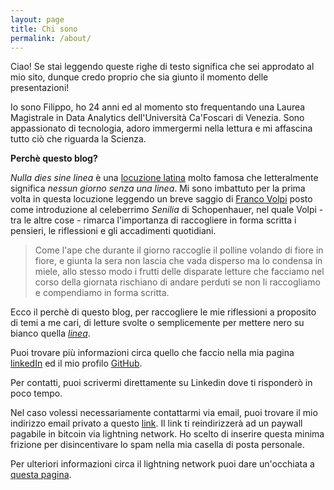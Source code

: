 ```yaml
---
layout: page
title: Chi sono
permalink: /about/
---
```


Ciao! Se stai leggendo queste righe di testo significa che sei approdato al mio sito, dunque credo proprio che sia giunto il momento delle presentazioni! 

Io sono Filippo, ho 24 anni ed al momento sto frequentando una Laurea Magistrale in Data Analytics dell'Università Ca'Foscari di Venezia. Sono appassionato di tecnologia, adoro immergermi nella lettura e mi affascina tutto ciò che riguarda la Scienza. 

**Perchè questo blog?**

*Nulla dies sine linea* è una [locuzione latina](https://it.wikipedia.org/wiki/Nulla_dies_sine_linea) molto famosa che letteralmente significa *nessun giorno senza una linea*. Mi sono imbattuto per la prima volta in questa locuzione leggendo un breve saggio di [Franco Volpi](https://it.wikipedia.org/wiki/Franco_Volpi_(filosofo)) posto come introduzione al celeberrimo *Senilia* di Schopenhauer, nel quale Volpi - tra le altre cose - rimarca l'importanza di raccogliere in forma scritta i pensieri, le riflessioni e gli accadimenti quotidiani. 

> Come l'ape che durante il giorno raccoglie il polline volando di fiore in fiore, e giunta la sera non lascia che vada disperso ma lo condensa in miele, allo stesso modo i frutti delle disparate letture che facciamo nel corso della giornata rischiano di andare perduti se non li raccogliamo e compendiamo in forma scritta.

Ecco il perchè di questo blog, per raccogliere le mie riflessioni a proposito di temi a me cari, di letture svolte o semplicemente per mettere nero su bianco quella [*linea*](https://it.wikipedia.org/wiki/Plinio_il_Vecchio).

Puoi trovare più informazioni circa quello che faccio nella mia pagina [linkedIn](https://it.linkedin.com/in/filippotolin) ed il mio profilo [GitHub](https://github.com/FiliTol).

Per contatti, puoi scrivermi direttamente su Linkedin dove ti risponderò in poco tempo.

Nel caso volessi necessariamente contattarmi via email, puoi trovare il mio indirizzo email privato a questo <a href="https://legend.lnbits.com/paywall/KyiFixa4rfRS2n85qc7Lzi" target="_blank">link</a>. Il link ti reindirizzerà ad un paywall pagabile in bitcoin via lightning network. Ho scelto di inserire questa minima frizione per disincentivare lo spam nella mia casella di posta personale.

Per ulteriori informazioni circa il lightning network puoi dare un'occhiata a [questa pagina](https://uselightning.network/).  
